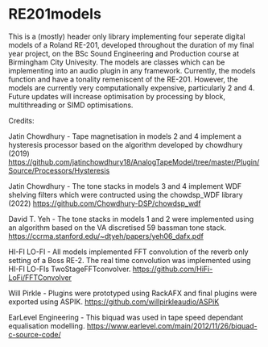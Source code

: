 # RE201models

This is a (mostly) header only library implementing four seperate digital models of a Roland RE-201, developed throughout the duration of my final year project, on the BSc Sound Engineering and Production course at Birmingham City Univesity. The models are classes which can be implementing into an audio plugin in any framework.
Currently, the models function and have a tonality remeniscent of the RE-201. However, the models are currently very computationally expensive, particularly 2 and 4.
Future updates will increase optimisation by processing by block, multithreading or SIMD optimisations.


Credits:

Jatin Chowdhury - Tape magnetisation in models 2 and 4 implement a hysteresis processor based on the algorithm developed by chowdhury (2019)
https://github.com/jatinchowdhury18/AnalogTapeModel/tree/master/Plugin/Source/Processors/Hysteresis

Jatin Chowdhury - The tone stacks in models 3 and 4 implement WDF shelving filters which were contructed using the chowdsp_WDF library (2022)
https://github.com/Chowdhury-DSP/chowdsp_wdf

David T. Yeh - The tone stacks in models 1 and 2 were implemented using an algorithm based on the VA discretised 59 bassman tone stack.
https://ccrma.stanford.edu/~dtyeh/papers/yeh06_dafx.pdf

HI-FI LO-FI - All models implemented FFT convolution of the reverb only setting of a Boss RE-2. The real time convolution was implemented using HI-FI LO-FIs TwoStageFFTconvolver.
https://github.com/HiFi-LoFi/FFTConvolver

Will Pirkle - Plugins were prototyped using RackAFX and final plugins were exported using ASPIK.
https://github.com/willpirkleaudio/ASPiK

EarLevel Engineering - This biquad was used in tape speed dependant equalisation modelling.
https://www.earlevel.com/main/2012/11/26/biquad-c-source-code/
